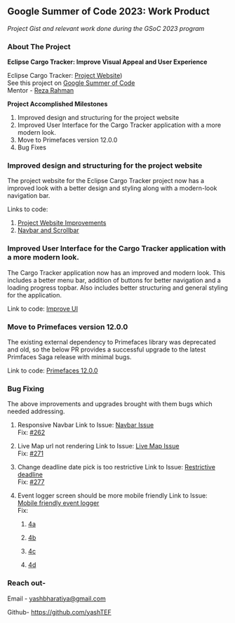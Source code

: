 ## Google Summer of Code 2023: Work Product
*Project Gist and relevant work done during the GSoC 2023 program*

### About The Project

**Eclipse Cargo Tracker: Improve Visual Appeal and User Experience**

Eclipse Cargo Tracker: [Project Website](https://eclipse-ee4j.github.io/cargotracker/)) <br>
See this project on [Google Summer of Code](https://summerofcode.withgoogle.com/projects/#5104569337511936) <br>
Mentor - [Reza Rahman](https://github.com/m-reza-rahman)

**Project Accomplished Milestones**

1. Improved design and structuring for the project website
2. Improved User Interface for the Cargo Tracker application with a more modern look.
3. Move to Primefaces version 12.0.0
4. Bug Fixes

### Improved design and structuring for the project website

The project website for the Eclipse Cargo Tracker project now has a improved look
with a better design and styling along with a modern-look navigation bar.

Links to code:
  1. [Project Website Improvements](https://github.com/eclipse-ee4j/cargotracker/pull/241)
  2. [Navbar and Scrollbar](https://github.com/eclipse-ee4j/cargotracker/pull/257)

### Improved User Interface for the Cargo Tracker application with a more modern look.

The Cargo Tracker application now has an improved and modern look.
This includes a better menu bar, addition of buttons for better navigation and a loading progress topbar.
Also includes better structuring and general styling for the application.

Link to code:
  [Improve UI](https://github.com/eclipse-ee4j/cargotracker/pull/260)

### Move to Primefaces version 12.0.0

The existing external dependency to Primefaces library was deprecated and old, so the below PR provides
a successful upgrade to the latest Primfaces Saga release with minimal bugs.

Link to code:
  [Primefaces 12.0.0](https://github.com/eclipse-ee4j/cargotracker/pull/269)

### Bug Fixing

The above improvements and upgrades brought with them bugs which needed addressing.

  1. Responsive Navbar
     Link to Issue: [Navbar Issue](https://github.com/eclipse-ee4j/cargotracker/issues/259) <br>
     Fix: [#262](https://github.com/eclipse-ee4j/cargotracker/pull/262)
     
  2. Live Map url not rendering
     Link to Issue: [Live Map Issue](https://github.com/eclipse-ee4j/cargotracker/issues/270) <br>
     Fix: [#271](https://github.com/eclipse-ee4j/cargotracker/pull/271)
     
  3. Change deadline date pick is too restrictive
     Link to Issue: [Restrictive deadline](https://github.com/eclipse-ee4j/cargotracker/issues/274) <br>
     Fix: [#277](https://github.com/eclipse-ee4j/cargotracker/pull/277)
     
  4. Event logger screen should be more mobile friendly
     Link to Issue: [Mobile friendly event logger](https://github.com/eclipse-ee4j/cargotracker/issues/275) <br>
     Fix:    
       1) [4a](https://github.com/eclipse-ee4j/cargotracker/pull/278)
     
       2) [4b](https://github.com/eclipse-ee4j/cargotracker/pull/279)
     
       3) [4c](https://github.com/eclipse-ee4j/cargotracker/pull/280)
     
       4) [4d](https://github.com/eclipse-ee4j/cargotracker/pull/281)
     

### Reach out-<br> 

Email - yashbharatiya@gmail.com <br>

Github- https://github.com/yashTEF
